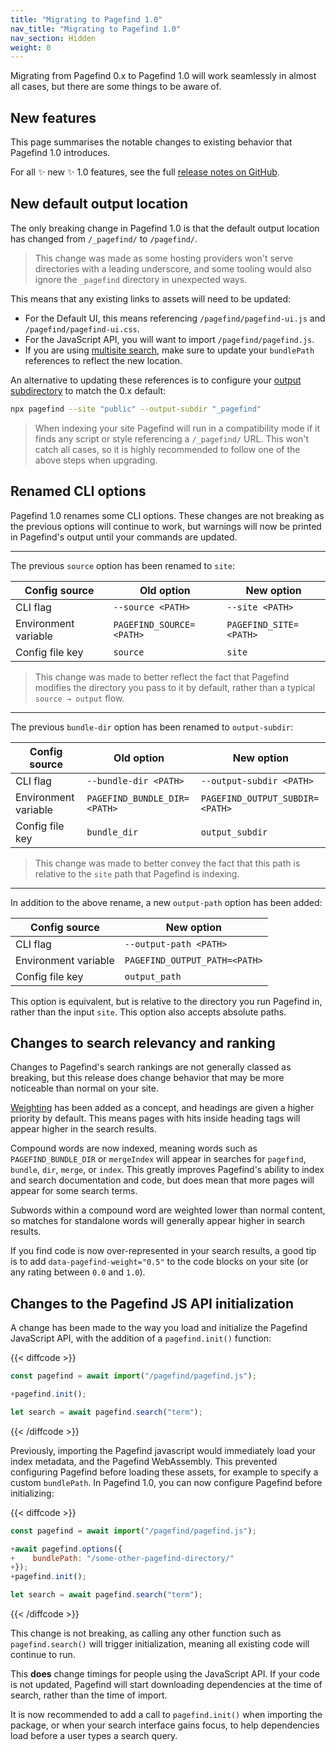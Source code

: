 ```yaml
---
title: "Migrating to Pagefind 1.0"
nav_title: "Migrating to Pagefind 1.0"
nav_section: Hidden
weight: 0
---
```


Migrating from Pagefind 0.x to Pagefind 1.0 will work seamlessly in almost all cases, but there are some things to be aware of.

## New features

This page summarises the notable changes to existing behavior that Pagefind 1.0 introduces.

For all ✨ new ✨ 1.0 features, see the full [release notes on GitHub](https://github.com/pagefind/pagefind/releases).

## New default output location

The only breaking change in Pagefind 1.0 is that the default output location has changed from `/_pagefind/` to `/pagefind/`.

> This change was made as some hosting providers won't serve directories with a leading underscore, and some tooling would also ignore the `_pagefind` directory in unexpected ways.

This means that any existing links to assets will need to be updated:
  - For the Default UI, this means referencing `/pagefind/pagefind-ui.js` and `/pagefind/pagefind-ui.css`.
  - For the JavaScript API, you will want to import `/pagefind/pagefind.js`.
  - If you are using [multisite search](/docs/multisite/), make sure to update your `bundlePath` references to reflect the new location.

An alternative to updating these references is to configure your [output subdirectory](/docs/config-options/#output-subdirectory) to match the 0.x default:

```bash
npx pagefind --site "public" --output-subdir "_pagefind"
```

> When indexing your site Pagefind will run in a compatibility mode if it finds any script or style referencing a `/_pagefind/` URL. This won't catch all cases, so it is highly recommended to follow one of the above steps when upgrading.

## Renamed CLI options

Pagefind 1.0 renames some CLI options. These changes are not breaking as the previous options will continue to work, but warnings will now be printed in Pagefind's output until your commands are updated.

***

The previous `source` option has been renamed to `site`:

| Config source        | Old option               | New option             |
|----------------------|--------------------------|------------------------|
| CLI flag             | `--source <PATH>`        | `--site <PATH>`        |
| Environment variable | `PAGEFIND_SOURCE=<PATH>` | `PAGEFIND_SITE=<PATH>` |
| Config file key      | `source`                 | `site`                 |

> This change was made to better reflect the fact that Pagefind modifies the directory you pass to it by default, rather than a typical `source → output` flow.

***

The previous `bundle-dir` option has been renamed to `output-subdir`:

| Config source        | Old option                   | New option                      |
|----------------------|------------------------------|---------------------------------|
| CLI flag             | `--bundle-dir <PATH>`        | `--output-subdir <PATH>`        |
| Environment variable | `PAGEFIND_BUNDLE_DIR=<PATH>` | `PAGEFIND_OUTPUT_SUBDIR=<PATH>` |
| Config file key      | `bundle_dir`                 | `output_subdir`                 |

> This change was made to better convey the fact that this path is relative to the `site` path that Pagefind is indexing.

***

In addition to the above rename, a new `output-path` option has been added:

| Config source        | New option                    |
|----------------------|-------------------------------|
| CLI flag             | `--output-path <PATH>`        |
| Environment variable | `PAGEFIND_OUTPUT_PATH=<PATH>` |
| Config file key      | `output_path`                 |

This option is equivalent, but is relative to the directory you run Pagefind in, rather than the input `site`. This option also accepts absolute paths.

## Changes to search relevancy and ranking

Changes to Pagefind's search rankings are not generally classed as breaking, but this release does change behavior that may be more noticeable than normal on your site.

[Weighting](/docs/weighting/) has been added as a concept, and headings are given a higher priority by default. This means pages with hits inside heading tags will appear higher in the search results.

Compound words are now indexed, meaning words such as `PAGEFIND_BUNDLE_DIR` or `mergeIndex` will appear in searches for `pagefind`, `bundle`, `dir`, `merge`, or `index`. This greatly improves Pagefind's ability to index and search documentation and code, but does mean that more pages will appear for some search terms.

Subwords within a compound word are weighted lower than normal content, so matches for standalone words will generally appear higher in search results.

If you find code is now over-represented in your search results, a good tip is to add `data-pagefind-weight="0.5"` to the code blocks on your site (or any rating between `0.0` and `1.0`).

## Changes to the Pagefind JS API initialization

A change has been made to the way you load and initialize the Pagefind JavaScript API, with the addition of a `pagefind.init()` function:

{{< diffcode >}}
```js
const pagefind = await import("/pagefind/pagefind.js");

+pagefind.init();

let search = await pagefind.search("term");
```
{{< /diffcode >}}

Previously, importing the Pagefind javascript would immediately load your index metadata, and the Pagefind WebAssembly. This prevented configuring Pagefind before loading these assets, for example to specify a custom `bundlePath`.
In Pagefind 1.0, you can now configure Pagefind before initializing:

{{< diffcode >}}
```js
const pagefind = await import("/pagefind/pagefind.js");

+await pagefind.options({
+    bundlePath: "/some-other-pagefind-directory/"
+});
+pagefind.init();

let search = await pagefind.search("term");
```
{{< /diffcode >}}

This change is not breaking, as calling any other function such as `pagefind.search()` will trigger initialization, meaning all existing code will continue to run.

This **does** change timings for people using the JavaScript API. If your code is not updated, Pagefind will start downloading dependencies at the time of search, rather than the time of import.

It is now recommended to add a call to `pagefind.init()` when importing the package, or when your search interface gains focus, to help dependencies load before a user types a search query.
